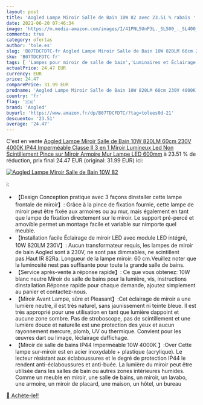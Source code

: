 ```yaml
---
layout: post
title: 'Aogled Lampe Miroir Salle de Bain 10W 82 avec 23.51 % rabais '
date: 2021-06-20 07:46:34
image: 'https://m.media-amazon.com/images/I/41PNL5UnP3L._SL500_._SL400_.jpg'
comments: true
category: ofertas
author: 'tole.es'
slug: 'B07TDCFDTC-fr Aogled Lampe Miroir Salle de Bain 10W 820LM 60cm 230V...'
sku: 'B07TDCFDTC-fr'
tags: [ 'Lampes pour miroir de salle de bain','Luminaires et Éclairage','Luminaires et éclairage','aogled','Éclairage de salle de bain', ]
actualPrice: 24.47 EUR
currency: EUR
price: 24.47
comparePrice: 31.99 EUR
prodname: 'Aogled Lampe Miroir Salle de Bain 10W 820LM 60cm 230V 4000K IP44 Imperméable Classe II 3 en 1 Miroir Lumineux Led Non Scintillement Pince sur Miroir  Armoire Mur Lampe LED 600mm'
country: 'fr'
flag: '🇫🇷'
brand: 'Aogled'
buyurl: 'https://www.amazon.fr/dp/B07TDCFDTC/?tag=tolees0d-21'
descuento: '23.51'
average: '24.47'
---
```


C'est en vente [Aogled Lampe Miroir Salle de Bain 10W 820LM 60cm 230V 4000K IP44 Imperméable Classe II 3 en 1 Miroir Lumineux Led Non Scintillement Pince sur Miroir  Armoire Mur Lampe LED 600mm](https://www.amazon.fr/dp/B07TDCFDTC/?tag=tolees0d-21)  à  23.51 % de réduction, prix final  24.47 EUR (original: 31.99 EUR) ici:

[![Aogled Lampe Miroir Salle de Bain 10W 82](https://m.media-amazon.com/images/I/41PNL5UnP3L._SL500_._SL400_.jpg)](https://www.amazon.fr/dp/B07TDCFDTC/?tag=tolees0d-21)

ℹ️:

- 【Design Conception pratique avec 3 façons dinstaller cette lampe frontale de miroir】: Grâce à la pince de fixation fournie, cette lampe de miroir peut être fixée aux armoires ou au mur, mais également en tant que lampe de fixation directement sur le miroir. Le support pré-percé et amovible permet un montage facile et variable sur nimporte quel meuble.
- 【Installation facile Éclairage de miroir LED avec module LED intégré, 10W 820LM 230V】: Aucun transformateur requis, les lampes de miroir de bain Aogled sont à 230V, ne sont pas dimmables, ne scintillent pas.Haut IR 82Ra. Longueur de la lampe miroir: 60 cm.Veuillez noter que la luminosité nest pas suffisante pour toute la grande salle de bains.
- 【Service après-vente à réponse rapide】: Ce que vous obtenez: 10W blanc neutre Miroir de salle de bains pour la lumière, vis, instructions dinstallation.Réponse rapide pour chaque demande, ajoutez simplement au panier et contactez-nous.
- 【Miroir Avant Lampe, sûre et Pleasant】:Cet éclairage de miroir a une lumière neutre, il est très naturel, sans jaunissement ni teinte bleue. Il est très approprié pour une utilisation en tant que lumière dappoint et aucune zone sombre. Pas de stroboscope, pas de scintillement et une lumière douce et naturelle est une protection des yeux et aucun rayonnement mercure, plomb, UV ou thermique. Convient pour les œuvres dart ou limage, léclairage daffichage.
- 【Miroir de salle de bains IP44 Imperméable 10W 4000K 】:Over Cette lampe sur-miroir est en acier inoxydable + plastique (acrylique). Le lecteur résistant aux éclaboussures et le degré de protection IP44 le rendent anti-éclaboussures et anti-buée. La lumière du miroir peut être utilisée dans les salles de bain ou autres zones intérieures humides. Comme un meuble en miroir, une salle de bains, un miroir, un lavabo, une armoire, un miroir de placard, une maison, un hôtel, un bureau

[🛒 Achète-le!!](https://www.amazon.fr/dp/B07TDCFDTC/?tag=tolees0d-21)
